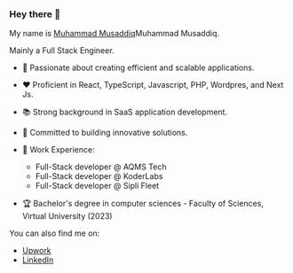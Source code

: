 ### Hey there 👋

My name is [Muhammad Musaddiq](https://musaddiq.com)Muhammad Musaddiq.

Mainly a Full Stack Engineer.

- 🔬 Passionate about creating efficient and scalable applications.
- ❤️ Proficient in React, TypeScript, Javascript, PHP, Wordpres, and Next Js.
- 📚 Strong background in SaaS application development.
- 🙏 Committed to building innovative solutions.
- 📜 Work Experience:
   - Full-Stack developer @ AQMS Tech
   - Full-Stack developer @ KoderLabs
   - Full-Stack developer @ Sipli Fleet

- 🏆 Bachelor's degree in computer sciences - Faculty of Sciences, Virtual University (2023)

You can also find me on:
- [Upwork](https://www.upwork.com/freelancers/~014de6bac7b5bee308?viewMode=1)
- [LinkedIn](https://www.linkedin.com/in/muhammad-musaddiq-mustaqeem/)
